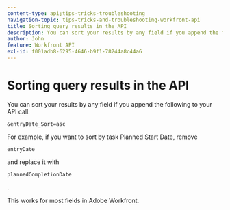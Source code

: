 ```yaml
---
content-type: api;tips-tricks-troubleshooting
navigation-topic: tips-tricks-and-troubleshooting-workfront-api
title: Sorting query results in the API
description: You can sort your results by any field if you append the following to your API call - EDIT ME.
author: John
feature: Workfront API
exl-id: f001adb8-6295-4646-b9f1-78244a8c44a6
---
```

# Sorting query results in the API

You can sort your results by any field if you append the following to your API call:

```
&entryDate_Sort=asc
```

For example, if you want to sort by task Planned Start Date, remove&nbsp;

```
entryDate
```

and replace it with&nbsp;

```
plannedCompletionDate
```

.

This works for most fields in Adobe Workfront.
